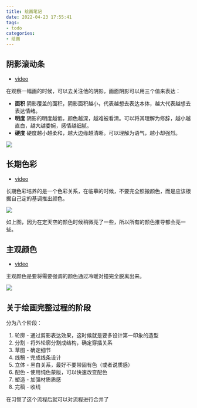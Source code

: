 ```yaml
---
title: 绘画笔记
date: 2022-04-23 17:55:41
tags:
- todo
categories:
- 绘画
---
```


## 阴影滚动条

- [video](https://www.bilibili.com/video/BV1KK4y1G77Z)

在观察一幅画的时候，可以去关注他的阴影，画面阴影可以用三个值来表达：
- **面积** 阴影覆盖的面积，阴影面积越小，代表越想去表达本体，越大代表越想去表达情绪。
- **明度** 阴影的明度越低，颜色越深，越难被看清。可以将其理解为修辞，越小越直白，越大越委婉，感情越细腻。
- **硬度** 硬度越小越柔和，越大边缘越清晰。可以理解为语气，越小却强烈。

![](1.png)

## 长期色彩

- [video](https://www.bilibili.com/video/BV1yv41157KC)

长期色彩培养的是一个色彩关系，在临摹的时候，不要完全照搬颜色，而是应该根据自己定的基调推出颜色。

![](2.png)

如上图，因为在定天空的颜色时候稍微亮了一些，所以所有的颜色推导都会亮一些。

## 主观颜色

- [video](https://www.bilibili.com/video/BV1qv411p7kK)

主观颜色是要将需要强调的颜色通过冷暖对撞完全脱离出来。

![](3.png)


## 关于绘画完整过程的阶段

分为八个阶段：

1. 轮廓 - 通过剪影表达效果，这时候就是要多设计第一印象的造型
2. 分割 - 将外轮廓分割成结构，确定穿插关系
3. 草图 - 确定细节
4. 线稿 - 完成线条设计
5. 立体 - 黑白关系，最好不要带固有色（或者说质感）
6. 配色 - 使用纯色蒙版，可以快速改变配色
7. 塑造 - 加强材质质感
8. 完稿 - 收线

在习惯了这个流程后就可以对流程进行合并了